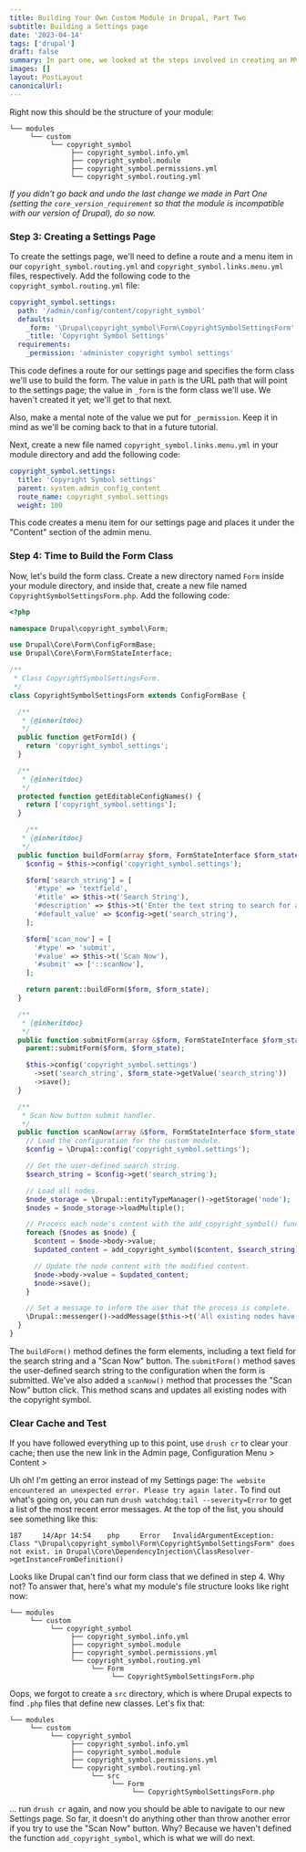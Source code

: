 ```yaml
---
title: Building Your Own Custom Module in Drupal, Part Two
subtitle: Building a Settings page
date: '2023-04-14'
tags: ['drupal']
draft: false
summary: In part one, we looked at the steps involved in creating an MVP of a custom module. We looked at the .info file, which is what makes a module visible to your Drupal site, and we looked at the configs that are stored in it. Before we get to the actual work that our `copyright_symbol` module is going to perform, let's do a couple other setup steps.
images: []
layout: PostLayout
canonicalUrl:
---
```


Right now this should be the structure of your module:

```shell
└── modules
     └── custom
          └── copyright_symbol
               ├── copyright_symbol.info.yml
               ├── copyright_symbol.module
               ├── copyright_symbol.permissions.yml
               └── copyright_symbol.routing.yml
```

_If you didn't go back and undo the last change we made in Part One (setting the `core_version_requirement` so that the module is incompatible with our version of Drupal), do so now._

### Step 3: Creating a Settings Page

To create the settings page, we'll need to define a route and a menu item in our `copyright_symbol.routing.yml` and `copyright_symbol.links.menu.yml` files, respectively. Add the following code to the `copyright_symbol.routing.yml` file:

```yaml
copyright_symbol.settings:
  path: '/admin/config/content/copyright_symbol'
  defaults:
    _form: '\Drupal\copyright_symbol\Form\CopyrightSymbolSettingsForm'
    _title: 'Copyright Symbol Settings'
  requirements:
    _permission: 'administer copyright symbol settings'
```

This code defines a route for our settings page and specifies the form class we'll use to build the form. The value in `path` is the URL path that will point to the settings page; the value in `_form` is the form class we'll use. We haven't created it yet; we'll get to that next.

Also, make a mental note of the value we put for `_permission`. Keep it in mind as we'll be coming back to that in a future tutorial.

Next, create a new file named `copyright_symbol.links.menu.yml` in your module directory and add the following code:

```yaml
copyright_symbol.settings:
  title: 'Copyright Symbol settings'
  parent: system.admin_config_content
  route_name: copyright_symbol.settings
  weight: 100
```

This code creates a menu item for our settings page and places it under the "Content" section of the admin menu.

### Step 4: Time to Build the Form Class

Now, let's build the form class. Create a new directory named `Form` inside your module directory, and inside that, create a new file named `CopyrightSymbolSettingsForm.php`. Add the following code:

```php
<?php

namespace Drupal\copyright_symbol\Form;

use Drupal\Core\Form\ConfigFormBase;
use Drupal\Core\Form\FormStateInterface;

/**
 * Class CopyrightSymbolSettingsForm.
 */
class CopyrightSymbolSettingsForm extends ConfigFormBase {

  /**
   * {@inheritdoc}
   */
  public function getFormId() {
    return 'copyright_symbol_settings';
  }

  /**
   * {@inheritdoc}
   */
  protected function getEditableConfigNames() {
    return ['copyright_symbol.settings'];
  }

    /**
   * {@inheritdoc}
   */
  public function buildForm(array $form, FormStateInterface $form_state) {
    $config = $this->config('copyright_symbol.settings');

    $form['search_string'] = [
      '#type' => 'textfield',
      '#title' => $this->t('Search String'),
      '#description' => $this->t('Enter the text string to search for and add a copyright symbol.'),
      '#default_value' => $config->get('search_string'),
    ];

    $form['scan_now'] = [
      '#type' => 'submit',
      '#value' => $this->t('Scan Now'),
      '#submit' => ['::scanNow'],
    ];

    return parent::buildForm($form, $form_state);
  }

  /**
   * {@inheritdoc}
   */
  public function submitForm(array &$form, FormStateInterface $form_state) {
    parent::submitForm($form, $form_state);

    $this->config('copyright_symbol.settings')
      ->set('search_string', $form_state->getValue('search_string'))
      ->save();
  }

  /**
   * Scan Now button submit handler.
   */
  public function scanNow(array &$form, FormStateInterface $form_state) {
    // Load the configuration for the custom module.
    $config = \Drupal::config('copyright_symbol.settings');

    // Get the user-defined search string.
    $search_string = $config->get('search_string');

    // Load all nodes.
    $node_storage = \Drupal::entityTypeManager()->getStorage('node');
    $nodes = $node_storage->loadMultiple();

    // Process each node's content with the add_copyright_symbol() function.
    foreach ($nodes as $node) {
      $content = $node->body->value;
      $updated_content = add_copyright_symbol($content, $search_string);

      // Update the node content with the modified content.
      $node->body->value = $updated_content;
      $node->save();
    }

    // Set a message to inform the user that the process is complete.
    \Drupal::messenger()->addMessage($this->t('All existing nodes have been scanned and updated.'));
  }
}
```

The `buildForm()` method defines the form elements, including a text field for the search string and a "Scan Now" button. The `submitForm()` method saves the user-defined search string to the configuration when the form is submitted. We've also added a `scanNow()` method that processes the "Scan Now" button click. This method scans and updates all existing nodes with the copyright symbol.

### Clear Cache and Test

If you have followed everything up to this point, use `drush cr` to clear your cache; then use the new link in the Admin page, Configuration Menu > Content >

Uh oh! I'm getting an error instead of my Settings page: `The website encountered an unexpected error. Please try again later.` To find out what's going on, you can run `drush watchdog:tail --severity=Error` to get a list of the most recent error messages. At the top of the list, you should see something like this:

```shell
187     14/Apr 14:54    php     Error   InvalidArgumentException: Class "\Drupal\copyright_symbol\Form\CopyrightSymbolSettingsForm" does not exist. in Drupal\Core\DependencyInjection\ClassResolver->getInstanceFromDefinition()
```

Looks like Drupal can't find our form class that we defined in step 4. Why not? To answer that, here's what my module's file structure looks like right now:

```shell
└── modules
     └── custom
          └── copyright_symbol
               ├── copyright_symbol.info.yml
               ├── copyright_symbol.module
               ├── copyright_symbol.permissions.yml
               └── copyright_symbol.routing.yml
                    └── Form
                         └── CopyrightSymbolSettingsForm.php
```

Oops, we forgot to create a `src` directory, which is where Drupal expects to find `.php` files that define new classes. Let's fix that:

```shell
└── modules
     └── custom
          └── copyright_symbol
               ├── copyright_symbol.info.yml
               ├── copyright_symbol.module
               ├── copyright_symbol.permissions.yml
               └── copyright_symbol.routing.yml
                    └── src
                         └── Form
                              └── CopyrightSymbolSettingsForm.php
```

... run `drush cr` again, and now you should be able to navigate to our new Settings page. So far, it doesn't do anything other than throw another error if you try to use the "Scan Now" button. Why? Because we haven't defined the function `add_copyright_symbol`, which is what we will do next.
